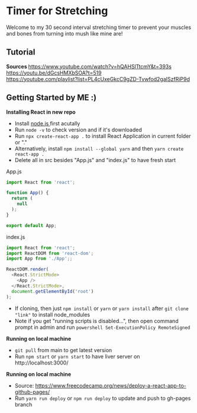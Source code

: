 # Timer for Stretching
Welcome to my 30 second interval stretching timer to prevent your muscles and bones from turning into mush like mine are!

## Tutorial
<b> Sources </b>
https://www.youtube.com/watch?v=hQAHSlTtcmY&t=393s  
https://youtu.be/dGcsHMXbSOA?t=519  
https://youtube.com/playlist?list=PL4cUxeGkcC9gZD-Tvwfod2gaISzfRiP9d  

## Getting Started by ME :)
<b> Installing React in new repo </b>  
- Install <a href="https://nodejs.org/en/"> node.js </a> first acutally
- Run `node -v` to check version and if it's downloaded
- Run `npx create-react-app .` to install React Application in current folder or "."
- Alternatively, install `npm install --global yarn` and then `yarn create react-app .`
- Delete all in src besides "App.js" and "index.js" to have fresh start

App.js

```javascript
import React from 'react'; 

function App() {
  return (
    null
  );
}

export default App;
```
index.js
```javascript
import React from 'react';
import ReactDOM from 'react-dom';
import App from './App';;

ReactDOM.render(
  <React.StrictMode>
    <App />
  </React.StrictMode>,
  document.getElementById('root')
);
```

- If cloning, then just `npm install` or `yarn` or `yarn install` after `git clone "link"` to install node_modules
- Note if you get "running scripts is disabled...", then open command prompt in admin and run `powershell Set-ExecutionPolicy RemoteSigned`

<b> Running on local machine </b>  
- `git pull` from main to get latest version
- Run `npm start` or `yarn start` to have liver server on http://localhost:3000/

<b> Running on local machine </b>  
- Source: https://www.freecodecamp.org/news/deploy-a-react-app-to-github-pages/
- Run `yarn run deploy` or `npm run deploy` to update and push to gh-pages branch
